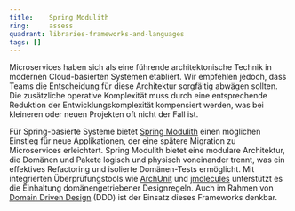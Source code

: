 ```yaml
---
title:    Spring Modulith
ring:     assess  
quadrant: libraries-frameworks-and-languages
tags: []
---
```


Microservices haben sich als eine führende architektonische Technik in modernen Cloud-basierten Systemen etabliert. Wir
empfehlen jedoch, dass Teams die Entscheidung für diese Architektur sorgfältig abwägen sollten. Die zusätzliche
operative Komplexität muss durch eine entsprechende Reduktion der Entwicklungskomplexität kompensiert werden, was bei
kleineren oder neuen Projekten oft nicht der Fall ist.

Für Spring-basierte Systeme bietet [Spring Modulith][spring-modulith] einen möglichen Einstieg für neue Applikationen,
der eine spätere Migration zu Microservices erleichtert. Spring Modulith bietet eine modulare Architektur, die Domänen
und Pakete logisch und physisch voneinander trennt, was ein effektives Refactoring und isolierte Domänen-Tests
ermöglicht. Mit integrierten Überprüfungstools wie [ArchUnit][archunit] und [jmolecules][jmolecules] unterstützt es die
Einhaltung domänengetriebener Designregeln. Auch im Rahmen von [Domain Driven Design][ddd] (DDD) ist der Einsatz dieses
Frameworks denkbar.

[spring-modulith]: https://spring.io/projects/spring-modulith
[archunit]: https://www.archunit.org
[jmolecules]: https://github.com/xmolecules/jmolecules
[ddd]: /concepts-and-methods/ddd
